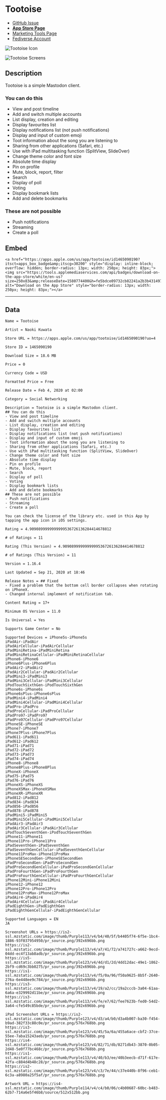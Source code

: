 # Tootoise
- [GitHub Issue](https://github.com/extratone/mastodon-ios-apps/issues/12)
-  [**App Store Page**](https://apps.apple.com/us/app/tootoise/id1465090190)
- [Marketing Tools Page](https://tools.applemediaservices.com/app/1465090190)
- [Fediverse Account](https://mastodon.social/@tootoise)

![Tootoise Icon](https://github.com/extratone/mastodon-ios-apps/raw/main/icons/tootoise.png/raw)	

![Tootoise Screens](https://github.com/extratone/mastodon-ios-apps/raw/main/screens/tootoise.png/raw)

## Description

Tootoise is a simple Mastodon client.

### You can do this
- View and post timeline
- Add and switch multiple accounts
- List display, creation and editing
- Display favourites list
- Display notifications list (not push notifications)
- Display and input of custom emoji
- Toot information about the song you are listening to
- Sharing from other applications (Safari, etc.)
- Use with iPad multitasking function (SplitView, SlideOver)
- Change theme color and font size
- Absolute time display
- Pin on profile
- Mute, block, report, filter
- Search
- Display of poll
- Voting
- Display bookmark lists
- Add and delete bookmarks

### These are not possible
- Push notifications 
- Streaming
- Create a poll

## Embed

```
<a href="https://apps.apple.com/us/app/tootoise/id1465090190?itsct=apps_box_badge&amp;itscg=30200" style="display: inline-block; overflow: hidden; border-radius: 13px; width: 250px; height: 83px;"><img src="https://tools.applemediaservices.com/api/badges/download-on-the-app-store/white/en-us?size=250x83&amp;releaseDate=1580774400&h=fe5bdce09732cb82241a2b3b4314979e" alt="Download on the App Store" style="border-radius: 13px; width: 250px; height: 83px;"></a>
```

---

## Data

```
Name = Tootoise

Artist = Naoki Kuwata

Store URL = https://apps.apple.com/us/app/tootoise/id1465090190?uo=4

Store ID = 1465090190

Download Size = 18.6 MB

Price = 0

Currency Code = USD

Formatted Price = Free

Release Date = Feb 4, 2020 at 02:00

Category = Social Networking

Description = Tootoise is a simple Mastodon client.
## You can do this
- View and post timeline
- Add and switch multiple accounts
- List display, creation and editing
- Display favourites list
- Display notifications list (not push notifications)
- Display and input of custom emoji
- Toot information about the song you are listening to
- Sharing from other applications (Safari, etc.)
- Use with iPad multitasking function (SplitView, SlideOver)
- Change theme color and font size
- Absolute time display
- Pin on profile
- Mute, block, report
- Search
- Display of poll
- Voting
- Display bookmark lists
- Add and delete bookmarks
## These are not possible
- Push notifications 
- Streaming
- Create a poll

You can check the license of the library etc. used in this App by tapping the app icon in iOS settings.

Rating = 4.9090899999999999536726136284414678812

# of Ratings = 11

Rating (This Version) = 4.9090899999999999536726136284414678812

# of Ratings (This Version) = 11

Version = 1.16.4

Last Updated = Sep 21, 2020 at 18:46

Release Notes = ## Fixed
- Fixed a problem that the bottom cell border collapses when rotating on iPhoneX.
- Changed internal implement of notification tab.

Content Rating = 17+

Minimum OS Version = 11.0

Is Universal = Yes

Supports Game Center = No

Supported Devices = iPhone5s-iPhone5s
iPadAir-iPadAir
iPadAirCellular-iPadAirCellular
iPadMiniRetina-iPadMiniRetina
iPadMiniRetinaCellular-iPadMiniRetinaCellular
iPhone6-iPhone6
iPhone6Plus-iPhone6Plus
iPadAir2-iPadAir2
iPadAir2Cellular-iPadAir2Cellular
iPadMini3-iPadMini3
iPadMini3Cellular-iPadMini3Cellular
iPodTouchSixthGen-iPodTouchSixthGen
iPhone6s-iPhone6s
iPhone6sPlus-iPhone6sPlus
iPadMini4-iPadMini4
iPadMini4Cellular-iPadMini4Cellular
iPadPro-iPadPro
iPadProCellular-iPadProCellular
iPadPro97-iPadPro97
iPadPro97Cellular-iPadPro97Cellular
iPhoneSE-iPhoneSE
iPhone7-iPhone7
iPhone7Plus-iPhone7Plus
iPad611-iPad611
iPad612-iPad612
iPad71-iPad71
iPad72-iPad72
iPad73-iPad73
iPad74-iPad74
iPhone8-iPhone8
iPhone8Plus-iPhone8Plus
iPhoneX-iPhoneX
iPad75-iPad75
iPad76-iPad76
iPhoneXS-iPhoneXS
iPhoneXSMax-iPhoneXSMax
iPhoneXR-iPhoneXR
iPad812-iPad812
iPad834-iPad834
iPad856-iPad856
iPad878-iPad878
iPadMini5-iPadMini5
iPadMini5Cellular-iPadMini5Cellular
iPadAir3-iPadAir3
iPadAir3Cellular-iPadAir3Cellular
iPodTouchSeventhGen-iPodTouchSeventhGen
iPhone11-iPhone11
iPhone11Pro-iPhone11Pro
iPadSeventhGen-iPadSeventhGen
iPadSeventhGenCellular-iPadSeventhGenCellular
iPhone11ProMax-iPhone11ProMax
iPhoneSESecondGen-iPhoneSESecondGen
iPadProSecondGen-iPadProSecondGen
iPadProSecondGenCellular-iPadProSecondGenCellular
iPadProFourthGen-iPadProFourthGen
iPadProFourthGenCellular-iPadProFourthGenCellular
iPhone12Mini-iPhone12Mini
iPhone12-iPhone12
iPhone12Pro-iPhone12Pro
iPhone12ProMax-iPhone12ProMax
iPadAir4-iPadAir4
iPadAir4Cellular-iPadAir4Cellular
iPadEighthGen-iPadEighthGen
iPadEighthGenCellular-iPadEighthGenCellular

Supported Languages = EN
JA

Screenshot URLs = https://is2-ssl.mzstatic.com/image/thumb/Purple113/v4/b4/40/5f/b4405f74-6f5e-1bc4-1886-93f037954950/pr_source.png/392x696bb.png
https://is2-ssl.mzstatic.com/image/thumb/Purple113/v4/a7/41/72/a741727c-a662-9ecd-04dd-ec4f13ab8adb/pr_source.png/392x696bb.png
https://is5-ssl.mzstatic.com/image/thumb/Purple123/v4/4d/d1/2d/4dd12dac-49e1-1862-2bf9-cd69c3bb0275/pr_source.png/392x696bb.png
https://is1-ssl.mzstatic.com/image/thumb/Purple113/v4/f5/0a/96/f50a9625-8b5f-2640-276a-6e448ee9c784/pr_source.png/392x696bb.png
https://is3-ssl.mzstatic.com/image/thumb/Purple113/v4/19/a2/cc/19a2cccb-3a04-61aa-6a6a-e329992d11be/pr_source.png/392x696bb.png
https://is3-ssl.mzstatic.com/image/thumb/Purple113/v4/fe/e7/62/fee7623b-fed0-54d2-3a64-cfe549c85bde/pr_source.png/392x696bb.png

iPad Screenshot URLs = https://is2-ssl.mzstatic.com/image/thumb/Purple123/v4/d3/a4/b0/d3a4b007-ba30-f454-b9ad-382f33c88c0e/pr_source.png/576x768bb.png
https://is3-ssl.mzstatic.com/image/thumb/Purple123/v4/45/5a/6a/455a6ace-cbf2-37ce-55ee-7aba15243aeb/pr_source.png/576x768bb.png
https://is4-ssl.mzstatic.com/image/thumb/Purple123/v4/82/71/db/8271db43-3870-0b05-2d48-5e0f77bc468c/pr_source.png/576x768bb.png
https://is1-ssl.mzstatic.com/image/thumb/Purple113/v4/40/b3/ee/40b3eecb-d71f-617e-42fa-c884d4b48c28/pr_source.png/576x768bb.png
https://is2-ssl.mzstatic.com/image/thumb/Purple123/v4/c3/7e/44/c37e440b-8f96-ceb1-6c3a-a8980a25f5af/pr_source.png/576x768bb.png

Artwork URL = https://is4-ssl.mzstatic.com/image/thumb/Purple114/v4/c4/b0/06/c4b00687-60bc-b483-62b7-714a6e5f46b8/source/512x512bb.png
```